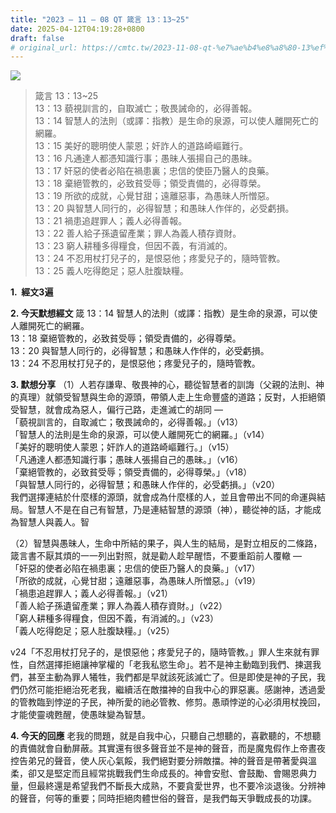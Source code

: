 ```yaml
---
title: "2023 – 11 – 08 QT 箴言 13：13~25"
date: 2025-04-12T04:19:28+0800
draft: false
# original_url: https://cmtc.tw/2023-11-08-qt-%e7%ae%b4%e8%a8%80-13%ef%bc%9a1325
---
```


![](/images/qt.jpg)
> 箴言 13：13\~25  
> 13：13 藐視訓言的，自取滅亡；敬畏誡命的，必得善報。  
> 13：14 智慧人的法則（或譯：指教）是生命的泉源，可以使人離開死亡的網羅。  
> 13：15 美好的聰明使人蒙恩；奸詐人的道路崎嶇難行。  
> 13：16 凡通達人都憑知識行事；愚昧人張揚自己的愚昧。  
> 13：17 奸惡的使者必陷在禍患裏；忠信的使臣乃醫人的良藥。  
> 13：18 棄絕管教的，必致貧受辱；領受責備的，必得尊榮。  
> 13：19 所欲的成就，心覺甘甜；遠離惡事，為愚昧人所憎惡。  
> 13：20 與智慧人同行的，必得智慧；和愚昧人作伴的，必受虧損。  
> 13：21 禍患追趕罪人；義人必得善報。  
> 13：22 善人給子孫遺留產業；罪人為義人積存資財。  
> 13：23 窮人耕種多得糧食，但因不義，有消滅的。  
> 13：24 不忍用杖打兒子的，是恨惡他；疼愛兒子的，隨時管教。  
> 13：25 義人吃得飽足；惡人肚腹缺糧。

**1.  經文3遍**

**2. 今天默想經文**
箴 13：14 智慧人的法則（或譯：指教）是生命的泉源，可以使人離開死亡的網羅。  
13：18 棄絕管教的，必致貧受辱；領受責備的，必得尊榮。  
13：20 與智慧人同行的，必得智慧；和愚昧人作伴的，必受虧損。  
13：24 不忍用杖打兒子的，是恨惡他；疼愛兒子的，隨時管教。

**3. 默想分享**
（1）人若存謙卑、敬畏神的心，聽從智慧者的訓誨（父親的法則、神的真理）就領受智慧與生命的源頭，帶領人走上生命豐盛的道路；反對，人拒絕領受智慧，就會成為惡人，偏行己路，走進滅亡的胡同 —  
「藐視訓言的，自取滅亡；敬畏誡命的，必得善報。」（v13）  
「智慧人的法則是生命的泉源，可以使人離開死亡的網羅。」（v14）  
「美好的聰明使人蒙恩；奸詐人的道路崎嶇難行。」（v15）  
「凡通達人都憑知識行事；愚昧人張揚自己的愚昧。」（v16）  
「棄絕管教的，必致貧受辱；領受責備的，必得尊榮。」（v18）  
「與智慧人同行的，必得智慧；和愚昧人作伴的，必受虧損。」（v20）  
我們選擇連結於什麼樣的源頭，就會成為什麼樣的人，並且會帶出不同的命運與結局。智慧人不是在自己有智慧，乃是連結智慧的源頭（神），聽從神的話，才能成為智慧人與義人。智

（2）智慧與愚昧人，生命中所結的果子，與人生的結局，是對立相反的二條路，箴言書不厭其煩的一一列出對照，就是勸人趁早醒悟，不要重蹈前人覆轍 —  
「奸惡的使者必陷在禍患裏；忠信的使臣乃醫人的良藥。」（v17）  
「所欲的成就，心覺甘甜；遠離惡事，為愚昧人所憎惡。」（v19）  
「禍患追趕罪人；義人必得善報。」（v21）  
「善人給子孫遺留產業；罪人為義人積存資財。」（v22）  
「窮人耕種多得糧食，但因不義，有消滅的。」（v23）  
「義人吃得飽足；惡人肚腹缺糧。」（v25）

v24「不忍用杖打兒子的，是恨惡他；疼愛兒子的，隨時管教。」罪人生來就有罪性，自然選擇拒絕讓神掌權的「老我私慾生命」。若不是神主動臨到我們、揀選我們，甚至主動為罪人犧牲，我們都是早就該死該滅亡了。但是即使是神的子民，我們仍然可能拒絕治死老我，繼續活在敵擋神的自我中心的罪惡裏。感謝神，透過愛的管教臨到悖逆的子民，神所愛的祂必管教、修剪。愚頑悖逆的心必須用杖挽回，才能使靈魂甦醒，使愚昩變為智慧。

**4. 今天的回應**
老我的問題，就是自我中心，只聽自己想聽的，喜歡聽的，不想聽的責備就會自動屏蔽。其實還有很多聲音並不是神的聲音，而是魔鬼假作上帝晝夜控告弟兄的聲音，使人灰心氣餒，我們絕對要分辨敵擋。神的聲音是帶著愛與溫柔，卻又是堅定而且經常挑戰我們生命成長的。神會安慰、會鼓勵、會賜恩典力量，但最終還是希望我們不斷長大成熟，不要貪愛世界，也不要冷淡退後。分辨神的聲音，何等的重要；同時拒絕肉體世俗的聲音，是我們每天爭戰成長的功課。
